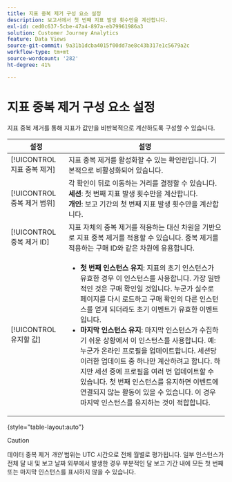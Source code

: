 ```yaml
---
title: 지표 중복 제거 구성 요소 설정
description: 보고서에서 첫 번째 지표 발생 횟수만을 계산합니다.
exl-id: ced0c637-5cbe-47a4-897a-eb79961986a3
solution: Customer Journey Analytics
feature: Data Views
source-git-commit: 9a31b1dcba4015f00dd7ae8c43b317e1c5679a2c
workflow-type: tm+mt
source-wordcount: '282'
ht-degree: 41%

---
```


# 지표 중복 제거 구성 요소 설정

지표 중복 제거를 통해 지표가 값만을 비반복적으로 계산하도록 구성할 수 있습니다.

| 설정 | 설명 |
| --- | --- |
| [!UICONTROL 지표 중복 제거] | 지표 중복 제거를 활성화할 수 있는 확인란입니다. 기본적으로 비활성화되어 있습니다. |
| [!UICONTROL 중복 제거 범위] | 각 확인이 뒤로 이동하는 거리를 결정할 수 있습니다.<br>**세션**: 첫 번째 지표 발생 횟수만을 계산합니다.<br>**개인**: 보고 기간의 첫 번째 지표 발생 횟수만을 계산합니다. |
| [!UICONTROL 중복 제거 ID] | 지표 자체의 중복 제거를 적용하는 대신 차원을 기반으로 지표 중복 제거를 적용할 수 있습니다. 중복 제거를 적용하는 구매 ID와 같은 차원에 유용합니다. |
| [!UICONTROL 유지할 값] | <ul><li>**첫 번째 인스턴스 유지**: 지표의 초기 인스턴스가 유효한 경우 이 인스턴스를 사용합니다. 가장 일반적인 것은 구매 확인일 것입니다. 누군가 실수로 페이지를 다시 로드하고 구매 확인의 다른 인스턴스를 얻게 되더라도 초기 이벤트가 유효한 이벤트입니다.</li><li>**마지막 인스턴스 유지**: 마지막 인스턴스가 수집하기 쉬운 상황에서 이 인스턴스를 사용합니다. 예: 누군가 온라인 프로필을 업데이트합니다. 세션당 이러한 업데이트 중 하나만 계산하려고 합니다. 하지만 세션 중에 프로필을 여러 번 업데이트할 수 있습니다. 첫 번째 인스턴스를 유지하면 이벤트에 연결되지 않는 활동이 있을 수 있습니다. 이 경우 마지막 인스턴스를 유지하는 것이 적합합니다.</li></ul> |

{style=&quot;table-layout:auto&quot;}

>[!CAUTION]
>
>데이터 중복 제거 _개인_ 범위는 UTC 시간으로 전체 월별로 평가됩니다. 일부 인스턴스가 전체 달 내 및 보고 날짜 외부에서 발생한 경우 부분적인 달 보고 기간 내에 모든 첫 번째 또는 마지막 인스턴스를 표시하지 않을 수 있습니다.
